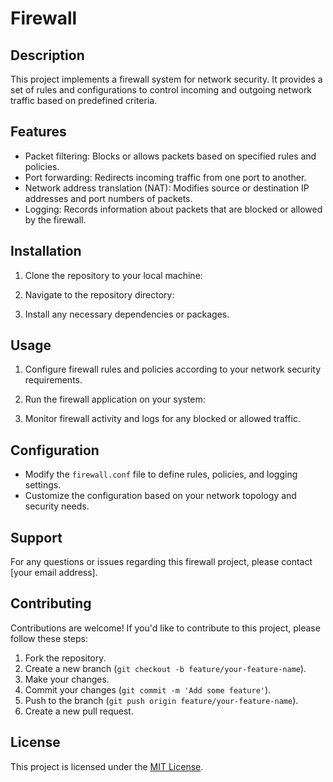 # Firewall

## Description
This project implements a firewall system for network security. It provides a set of rules and configurations to control incoming and outgoing network traffic based on predefined criteria.

## Features
- Packet filtering: Blocks or allows packets based on specified rules and policies.
- Port forwarding: Redirects incoming traffic from one port to another.
- Network address translation (NAT): Modifies source or destination IP addresses and port numbers of packets.
- Logging: Records information about packets that are blocked or allowed by the firewall.

## Installation
1. Clone the repository to your local machine:

2. Navigate to the repository directory:

3.  Install any necessary dependencies or packages.

## Usage
1. Configure firewall rules and policies according to your network security requirements.
2. Run the firewall application on your system:

3. Monitor firewall activity and logs for any blocked or allowed traffic.

## Configuration
- Modify the `firewall.conf` file to define rules, policies, and logging settings.
- Customize the configuration based on your network topology and security needs.

## Support
For any questions or issues regarding this firewall project, please contact [your email address].

## Contributing
Contributions are welcome! If you'd like to contribute to this project, please follow these steps:
1. Fork the repository.
2. Create a new branch (`git checkout -b feature/your-feature-name`).
3. Make your changes.
4. Commit your changes (`git commit -m 'Add some feature'`).
5. Push to the branch (`git push origin feature/your-feature-name`).
6. Create a new pull request.

## License
This project is licensed under the [MIT License](https://opensource.org/licenses/MIT).
